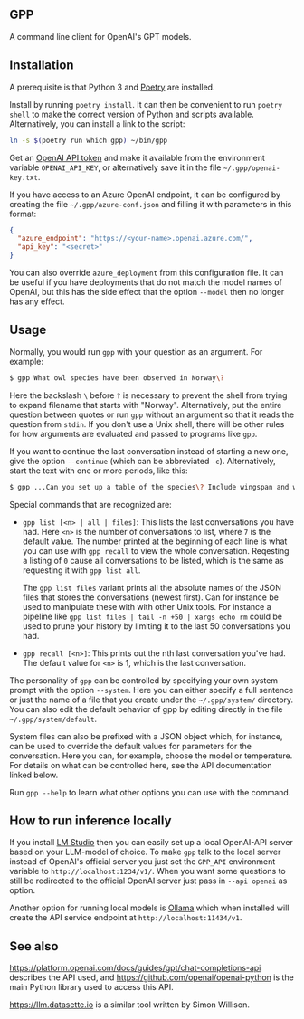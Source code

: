 GPP
----

A command line client for OpenAI's GPT models.

## Installation

A prerequisite is that Python 3 and [Poetry](https://python-poetry.org) are installed.

Install by running `poetry install`. It can then be convenient to run
`poetry shell` to make the correct version of Python and scripts available. Alternatively,
you can install a link to the script:

```sh
ln -s $(poetry run which gpp) ~/bin/gpp
```

Get an [OpenAI API token](https://platform.openai.com/account/api-keys) and make it available from the environment variable `OPENAI_API_KEY`, or alternatively
save it in the file `~/.gpp/openai-key.txt`.

If you have access to an Azure OpenAI endpoint, it can be configured by creating
the file `~/.gpp/azure-conf.json` and filling it with parameters in this format:

```json
{
  "azure_endpoint": "https://<your-name>.openai.azure.com/",
  "api_key": "<secret>"
}
```

You can also override `azure_deployment` from this configuration file. It can
be useful if you have deployments that do not match the model names of OpenAI, but
this has the side effect that the option `--model` then no longer has any effect.

## Usage

Normally, you would run `gpp` with your question as an argument. For example:

```sh
$ gpp What owl species have been observed in Norway\?
```

Here the backslash `\` before `?` is necessary to prevent the shell from trying to expand
filename that starts with "Norway". Alternatively, put the entire question between
quotes or run `gpp` without an argument so that it reads the question from `stdin`.
If you don't use a Unix shell, there will be other rules for how arguments
are evaluated and passed to programs like `gpp`.

If you want to continue the last conversation instead of starting a new one, give the option `--continue` (which can be abbreviated `-c`).
Alternatively, start the text with one or more periods, like this:

```sh
$ gpp ...Can you set up a table of the species\? Include wingspan and weight.
```

Special commands that are recognized are:

* `gpp list [<n> | all | files]`: This lists the last conversations you have had. Here `<n>` is the number of conversations to list, where `7` is the default value. The number printed at the beginning of each line is what you can use with `gpp recall` to view the whole conversation.  Reqesting a listing of `0` cause all conversations to be listed, which is the same as requesting it with `gpp list all`.

  The `gpp list files` variant prints all the absolute names of the JSON files that stores the conversations (newest first).  Can for instance be used to manipulate these with with other Unix tools. For instance a pipeline like `gpp list files | tail -n +50 | xargs echo rm` could be used to prune your history by limiting it to the last 50 conversations you had.

* `gpp recall [<n>]`: This prints out the nth last conversation you've had. The default value for `<n>` is 1, which is the last conversation.

The personality of `gpp` can be controlled by specifying your own system prompt with the option `--system`. Here you can either specify a full sentence or just the name of a file that you create under the `~/.gpp/system/` directory. You can also edit
the default behavior of gpp by editing directly in the file `~/.gpp/system/default`.

System files can also be prefixed with a JSON object which, for instance, can be used to override the default values for parameters
for the conversation. Here you can, for example, choose the model or temperature. For details on what can be controlled here, see
the API documentation linked below.

Run `gpp --help` to learn what other options you can use with the command.

## How to run inference locally

If you install [LM Studio](https://lmstudio.ai) then you can easily set up a local OpenAI-API server based on your LLM-model of choice.
To make `gpp` talk to the local server instead of OpenAI's official server you just set the `GPP_API` environment variable to `http://localhost:1234/v1/`.  When you want some questions to still be redirected to the official OpenAI server just pass in `--api openai` as option.

Another option for running local models is [Ollama](https://ollama.com) which
when installed will create the API service endpoint at
`http://localhost:11434/v1`.

## See also

https://platform.openai.com/docs/guides/gpt/chat-completions-api describes the API used, and https://github.com/openai/openai-python is the main Python library used to access this API.

https://llm.datasette.io is a similar tool written by Simon Willison.
